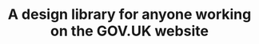 ---
homepage: true
layout: homepage
title: A design library for anyone working on the GOV.UK website
description: As an extension of GOV.UK Design System, aimed at people working in the GOV.UK programme at the Government Digital Service.
whatsNewDate:
whatsNew: 
documentItems:
  0:
    documentItemTitle: Components
    documentItemDescription: Save time with reusable, accessible components for forms, navigation, panels, tables and more.
    documentItemURL: /components
  1:
    documentItemTitle: Patterns
    documentItemDescription: Patterns are best practice design solutions for specific user-focused tasks.
    documentItemURL: /patterns
  2:
    documentItemTitle: Frontend templates
    documentItemDescription: Frontend templates are page-level objects that place components into a layout and articulate the design’s underlying content structure.
    documentItemURL: /frontend-templates
---